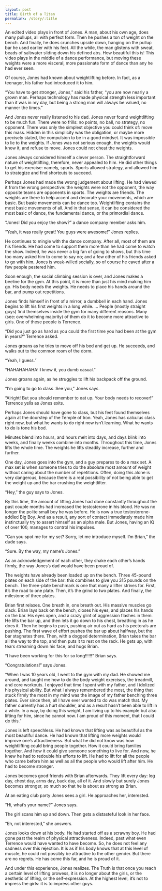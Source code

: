 ```yaml
---
layout: post
title: Birth of a Titan
permalink: /story/:title
---
```



An edited video plays in front of Jones.  A man, about his own age, does many pullups, all with perfect form.  Then he pushes a ton of weight on the bench.  And finally, he does crunches upside down, hanging on the pullup bar he used earlier with his feet.  All the while, the man glistens with sweat, beads of saltwater sliding down his defined abs.  How beautiful this is!  This video plays in the middle of a dance performance, but moving these weights were a more visceral, more passionate form of dance than any he had ever seen.

Of course, Jones had known about weightlifting before.  In fact, as a teenager, his father had introduced it to him.  

“You have to get stronger, Jones,” said his father, “you are now nearly a grown man.  Perhaps technology has made physical strength less important than it was in my day, but being a strong man will always be valued, no manner the times.”

And Jones never really listened to his dad.  Jones never found weightlifting to be much fun.  There were no frills: no points, no ball, no strategy, no opponent.  There was only the simplest objective you could think of: move this mass.  Hidden in this simplicity was the obligation, or maybe more precisely stated, the compulsion to be in a good mindset.  It was impossible to lie to the weights.  If Jones was not serious enough, the weights would know it, and refuse to move.  Jones could not cheat the weights.

Jones always considered himself a clever person.  The straightforward nature of weightlifting, therefore, never appealed to him.  He did other things to get his exercise: namely, sports.  Sports allowed strategy, and allowed him to strategize and find shortcuts to succeed.  

Perhaps Jones had made the wrong judgement about lifting.  He had viewed it from the wrong perspective: the weights were not the opponent, the way opposite teams are opponents in sports.  The weights are friends.  The weights are there to help accent and decorate your movements, which are basic.  But basic movements can be dance too.  Weightlifting contains the most basic movements of all.  And in that sense, it can be considered the most basic of dance, the fundamental dance, or the primordial dance.

“Jones! Did you enjoy the show?” a dance company member asks him.

“Yeah, it was really great!  You guys were awesome!” Jones replies.

He continues to mingle with the dance company.  After all, most of them are his friends.  He had come to support them more than he had come to watch the show.  Indeed, he was never a big fan of going to shows, but this time too many asked him to come to say no; and a few other of his friends asked to go with him.  Jones is weak-willed socially, so of course he caved after a few people pestered him.

Soon enough, the social climbing session is over, and Jones makes a beeline for the gym.  At this point, it is more than just his mind making him go.  His body needs the weights.  He needs to place his hands around the bar, and pump out repetitions.  

Jones finds himself in front of a mirror, a dumbbell in each hand.  Jones begins to lift his first weights in a long while.
…
People (mostly straight guys) find themselves inside the gym for many different reasons.  Many (see: overwhelming majority) of them do it to become more attractive to girls.  One of these people is Terrence.

“Did you just go as hard as you could the first time you had been at the gym in years?” Terrence asked.

Jones groans as he tries to move off his bed and get up.  He succeeds, and walks out to the common room of the dorm.  

“Yeah, I guess.”

“HAHAHAHAHA!  I knew it, you dumb casual.”

Jones groans again, as he struggles to lift his backpack off the ground.  

“I’m going to go to class.  See you,” Jones says.

“Alright!  But you should remember to eat up.  Your body needs to recover!” Terrence yells as Jones exits.

Perhaps Jones should have gone to class, but his feet found themselves again at the doorstep of the Temple of Iron.  Yeah, Jones has calculus class right now, but what he wants to do right now isn’t learning.  What he wants to do is tone his bod.
  
Minutes blend into hours, and hours melt into days, and days blink into weeks, and finally weeks combine into months.  Throughout this time, Jones lifts the whole time.  The weights he lifts steadily increase, further and further.  

One day, Jones goes into the gym, and a guy prepares to do a max set.  A max set is when someone tries to do the absolute most amount of weight without caring about the number of repetitions.  Often, doing this alone is very dangerous, because there is a real possibility of not being able to get the weight up and the bar crushing the weightlifter.  

“Hey,” the guy says to Jones.

By this time, the amount of lifting Jones had done constantly throughout the past couple months had increased the testosterone in his blood.  He was no longer the polite small boy he was before.  He is now a true testosterone-addled Big Boy.  And as a result, any sort of contact immediately made him instinctually try to assert himself as an alpha male.  But Jones, having an IQ of over 100, manages to control his impulses.

“Can you spot me for my set?  Sorry, let me introduce myself.  I’m Brian,” the dude says.

“Sure. By the way, my name’s Jones.”

As an acknowledgement of each other, they shake each other’s hands firmly, the way Jones’s dad would have been proud of.  

The weights have already been loaded up on the bench.  Three 45-pound plates on each side of the bar: this combines to give you 315 pounds on the bench.  The three-plate benchmark is one that many a lifter strives for.  First, it’s the road to one plate.  Then, it’s the grind to two plates.  And finally, the milestone of three plates.

Brian first relaxes.  One breath in, one breath out.  His massive muscles go slack.  Brian lays back on the bench, closes his eyes, and places his hands on the bar.  His eyes open, and a crazy glint of aggression flashes in them.  He lifts the bar up, and then lets it go down to his chest, breathing in as he does it.  Then he begins to push, pushing air out as hard as his pectorals are pushing.  The first wave of effort pushes the bar up about halfway, but the bar stagnates there.  Then, with a dogged determination, Brian takes the bar all the way to the top, and then puts it to rest on the rack.  He gets up, with tears streaming down his face, and hugs Brian.  

“I have been working for this for so long!!!!!!” Brian says.

“Congratulations!” says Jones.

“When I was 10 years old, I went to the gym with my dad.  He showed me around, and taught me how to do the body weight exercises, the treadmill, and core workouts.  I enjoyed that time I spent with my father, and I idolized his physical ability.  But what I always remembered the most, the thing that stuck firmly the most in my mind was the image of my father benching three plates.  Ever since then, all I have ever wanted to do was match that.  My father currently has a hurt shoulder, and as a result hasn’t been able to lift in a while.  In a way, by doing this weight, I am living up to his example but also lifting for him, since he cannot now.  I am proud of this moment, that I could do this.”

Jones is left speechless.  He had known that lifting was as beautiful as the most beautiful dance.  He had known that lifting more weights would improve one’s attractiveness.  But what he did not know was how weightlifting could bring people together.  How it could bring families together.  And how it could give someone something to live for.  And now, he knew he had to redouble his efforts to lift.  He had to lift for all the people who came before him as well as all the people who would lift after him.  He had to become stronger.  

Jones becomes good friends with Brian afterwards.  They lift every day: leg day, chest day, arms day, back day, all of it.  And slowly but surely Jones becomes stronger, so much so that he is about as strong as Brian.  

At an eating club party Jones sees a girl.  He approaches her, interested.

“Hi, what’s your name?” Jones says.

The girl scans him up and down.  Then gets a distasteful look in her face.

“Eh, not interested,” she answers.

Jones looks down at his body.  He had started off as a scrawny boy. He had gone past the realm of physical attractiveness.  Indeed, past what even Terrence would have wanted to have become.  So, he does not feel any sadness over this rejection.  It is as if his body knows that at this level of muscle, he could not possibly be attractive to the other gender.  But there are no regrets.  He has come this far, and he is proud of it.

And under this experience, Jones realizes.  The Truth is that once you reach a certain level of lifting prowess, it is no longer about the girls, or the aesthetic of lifting, or the self-expression.  At the highest level, it’s not to impress the girls: it is to impress other guys.

